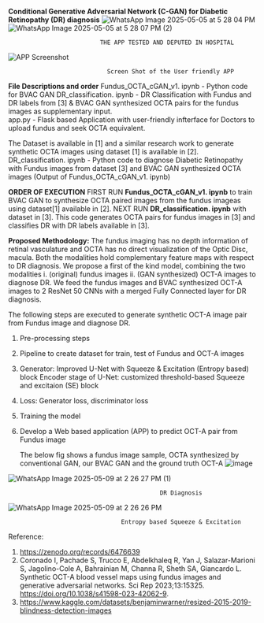 **Conditional Generative Adversarial Network (C-GAN) for Diabetic Retinopathy (DR) diagnosis**
![WhatsApp Image 2025-05-05 at 5 28 04 PM](https://github.com/user-attachments/assets/83f676f2-4166-45d1-a3cf-327a8a0f6cfb)
![WhatsApp Image 2025-05-05 at 5 28 07 PM (2)](https://github.com/user-attachments/assets/2e45dd15-12f0-48be-9a1c-d9bb885ff9ee)
                                
                              THE APP TESTED AND DEPUTED IN HOSPITAL
                                
![APP Screenshot](https://github.com/user-attachments/assets/28ee70b0-40fb-47c7-8c6f-d5ed49bcf8b5)

                                
                                Screen Shot of the User friendly APP



**File Descriptions and order**
Fundus_OCTA_cGAN_v1. ipynb  -  Python code for BVAC GAN
DR_classification. ipynb    -  DR Classification with Fundus and DR labels from [3]  & BVAC GAN synthesized OCTA pairs for the fundus images as supplementary input.  
app.py                      -  Flask based Application with user-friendly infterface for Doctors to upload fundus and seek OCTA equivalent.

The Dataset is available in [1] and a similar research work to generate synthetic OCTA images using dataset [1] is available in [2].
DR_classification. ipynb    -  Python code to diagnose Diabetic Retinopathy with Fundus images from dataset [3] and BVAC GAN synthesized OCTA images (Output of Fundus_OCTA_cGAN_v1. ipynb) 

**ORDER OF EXECUTION**
FIRST RUN  **Fundus_OCTA_cGAN_v1. ipynb**   to train BVAC GAN to synthesize OCTA paired images from the fundus imageas using dataset[1] available in [2].
NEXT RUN  **DR_classification. ipynb**  with dataset in [3]. This code generates OCTA pairs for fundus images in [3] and classifies DR with DR labels available in [3]. 
 
**Proposed Methodology:**
The fundus imaging has no depth information of retinal vasculature and OCTA has no direct visualization of the Optic Disc, macula. Both the modalities hold complementary feature maps with respect to DR diagnosis. We propose a first of the kind model, combining the two modalities i. (original) fundus images ii. (GAN synthesized) OCT-A images to diagnose DR. We feed the fundus images and BVAC synthesized OCT-A images to 2 ResNet 50 CNNs with a merged Fully Connected layer for DR diagnosis.

The following steps are executed to generate synthetic OCT-A image pair from Fundus image and diagnose DR.
1. Pre-processing steps
2. Pipeline to create dataset for train, test of Fundus and OCT-A images
3. Generator: Improved U-Net with Squeeze & Excitation (Entropy based) block
Encoder stage of U-Net: customized threshold-based Squeeze and excitaion (SE) block 
4. Loss: Generator loss, discriminator loss
5. Training the model
6. Develop a Web based application (APP) to predict OCT-A pair from Fundus image

   The below fig shows a fundus image sample, OCTA synthesized by conventional GAN, our BVAC GAN and the ground truth OCT-A
![image](https://github.com/user-attachments/assets/946a4a99-937b-449c-ace7-4c8d172f2cfa)

![WhatsApp Image 2025-05-09 at 2 26 27 PM (1)](https://github.com/user-attachments/assets/45058898-d3f1-49ac-b7c5-3b5499269d8b)

                                               DR Diagnosis

![WhatsApp Image 2025-05-09 at 2 26 26 PM](https://github.com/user-attachments/assets/35c36d6f-771e-4003-b908-4aeff1e5d1f1)

                                    Entropy based Squeeze & Excitation

Reference:
1.	https://zenodo.org/records/6476639 
2.	Coronado I, Pachade S, Trucco E, Abdelkhaleq R, Yan J, Salazar-Marioni S, Jagolino-Cole A, Bahrainian M, Channa R, Sheth SA, Giancardo L. Synthetic OCT-A blood vessel maps using fundus images and generative adversarial networks. Sci Rep 2023;13:15325. https://doi.org/10.1038/s41598-023-42062-9.
3.	https://www.kaggle.com/datasets/benjaminwarner/resized-2015-2019-blindness-detection-images
